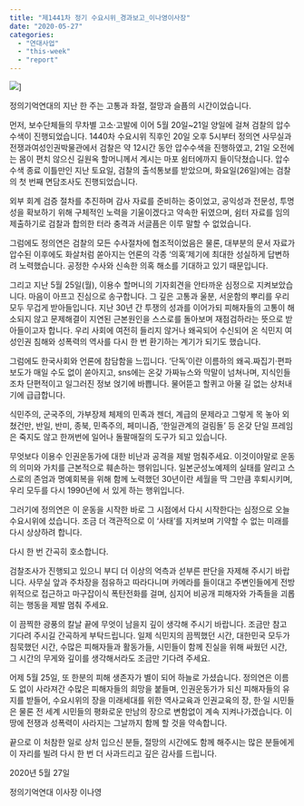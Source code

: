 ```yaml
---
title: "제1441차 정기 수요시위_경과보고_이나영이사장"
date: "2020-05-27"
categories: 
  - "연대사업"
  - "this-week"
  - "report"
---
```


![](http://womenandwar.net/kr/wp-content/uploads/2020/05/IMGP7191-scaled.jpg)\]

정의기억연대의 지난 한 주는 고통과 좌절, 절망과 슬픔의 시간이었습니다.

먼저, 보수단체들의 무차별 고소·고발에 이어 5월 20일~21일 양일에 걸쳐 검찰의 압수수색이 진행되었습니다. 1440차 수요시위 직후인 20일 오후 5시부터 정의연 사무실과 전쟁과여성인권박물관에서 검찰은 약 12시간 동안 압수수색을 진행하였고, 21일 오전에는 몸이 편치 않으신 길원옥 할머니께서 계시는 마포 쉼터에까지 들이닥쳤습니다. 압수수색 종료 이틀만인 지난 토요일, 검찰의 출석통보를 받았으며, 화요일(26일)에는 검찰의 첫 번째 면담조사도 진행되었습니다.

외부 회계 검증 절차를 추진하며 감사 자료를 준비하는 중이었고, 공익성과 전문성, 투명성을 확보하기 위해 구체적인 노력을 기울이겠다고 약속한 뒤였으며, 쉼터 자료를 임의제출하기로 검찰과 합의한 터라 충격과 서글픔은 이루 말할 수 없었습니다.

그럼에도 정의연은 검찰의 모든 수사절차에 협조적이었음은 물론, 대부분의 문서 자료가 압수된 이후에도 화살처럼 쏟아지는 언론의 각종 ‘의혹’제기에 최대한 성실하게 답변하려 노력했습니다. 공정한 수사와 신속한 의혹 해소를 기대하고 있기 때문입니다.

그리고 지난 5월 25일(월), 이용수 할머니의 기자회견을 안타까운 심정으로 지켜보았습니다. 마음이 아프고 진심으로 송구합니다. 그 깊은 고통과 울분, 서운함의 뿌리를 우리 모두 무겁게 받아들입니다. 지난 30년 간 투쟁의 성과를 이어가되 피해자들의 고통이 해소되지 않고 문제해결이 지연된 근본원인을 스스로를 돌아보며 재점검하라는 뜻으로 받아들이고자 합니다. 우리 사회에 여전히 들리지 않거나 왜곡되어 수신되어 온 식민지 여성인권 침해와 성폭력의 역사를 다시 한 번 환기하는 계기가 되기도 했습니다.

그럼에도 한국사회와 언론에 참담함을 느낍니다. ‘단독’이란 이름하의 왜곡.짜집기·편파보도가 매일 수도 없이 쏟아지고, sns에는 온갖 가짜뉴스와 막말이 넘쳐나며, 지식인들조차 단편적이고 일그러진 정보 얹기에 바쁩니다. 물어뜯고 할퀴고 아물 길 없는 상처내기에 급급합니다.

식민주의, 군국주의, 가부장제 체제의 민족과 젠더, 계급의 문제라고 그렇게 목 놓아 외쳤건만, 반일, 반미, 종북, 민족주의, 페미니즘, ‘한일관계의 걸림돌’ 등 온갖 단일 프레임은 죽지도 않고 한꺼번에 일어나 돌팔매질의 도구가 되고 있습니다.

무엇보다 이용수 인권운동가에 대한 비난과 공격을 제발 멈춰주세요. 이것이야말로 운동의 의미와 가치를 근본적으로 훼손하는 행위입니다. 일본군성노예제의 실태를 알리고 스스로의 존엄과 명예회복을 위해 함께 노력했던 30년이란 세월을 딱 그만큼 후퇴시키며, 우리 모두를 다시 1990년에 서 있게 하는 행위입니다.

그러기에 정의연은 이 운동을 시작한 바로 그 시점에서 다시 시작한다는 심정으로 오늘 수요시위에 섰습니다. 조금 더 객관적으로 이 ‘사태’를 지켜보며 기약할 수 없는 미래를 다시 상상하려 합니다.

다시 한 번 간곡히 호소합니다.

검찰조사가 진행되고 있으니 부디 더 이상의 억측과 섣부른 판단을 자제해 주시기 바랍니다. 사무실 앞과 주차장을 점유하고 따라다니며 카메라를 들이대고 주변인들에게 전방위적으로 접근하고 마구잡이식 폭탄전화를 걸며, 심지어 비공개 피해자와 가족들을 괴롭히는 행동을 제발 멈춰 주세요.

이 끔찍한 광풍의 칼날 끝에 무엇이 남을지 깊이 생각해 주시기 바랍니다. 조금만 참고 기다려 주시길 간곡하게 부탁드립니다. 일제 식민지의 끔찍했던 시간, 대한민국 모두가 침묵했던 시간, 수많은 피해자들과 활동가들, 시민들이 함께 진실을 위해 싸웠던 시간, 그 시간의 무게와 깊이를 생각해서라도 조금만 기다려 주세요.

어제 5월 25일, 또 한분의 피해 생존자가 별이 되어 하늘로 가셨습니다. 정의연은 이름도 없이 사라져간 수많은 피해자들의 희망을 붙들며, 인권운동가가 되신 피해자들의 유지를 받들어, 수요시위의 장을 미래세대를 위한 역사교육과 인권교육의 장, 한·일 시민들은 물론 전 세계 시민들의 평화로운 만남의 장으로 변함없이 계속 지켜나가겠습니다. 이 땅에 전쟁과 성폭력이 사라지는 그날까지 함께 할 것을 약속합니다.

끝으로 이 처참한 일로 상처 입으신 분들, 절망의 시간에도 함께 해주시는 많은 분들에게 이 자리를 빌려 다시 한 번 더 사과드리고 깊은 감사를 드립니다.

2020년 5월 27일

정의기억연대 이사장 이나영
